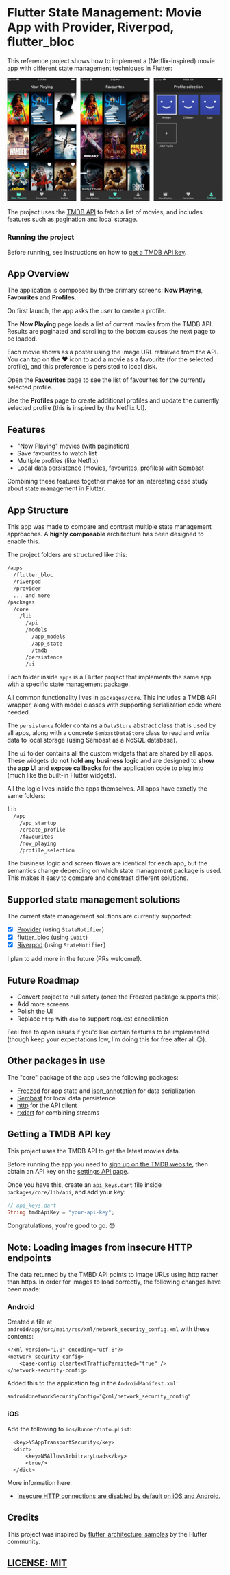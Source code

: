 # Flutter State Management: Movie App with Provider, Riverpod, flutter_bloc 

This reference project shows how to implement a (Netflix-inspired) movie app with different state management techniques in Flutter:

![Movie app preview](media/app-screenshots.png)

The project uses the [TMDB API](https://www.themoviedb.org/documentation/api) to fetch a list of movies, and includes features such as pagination and local storage.

### Running the project

Before running, see instructions on how to [get a TMDB API key](#getting-a-tmdb-api-key).

## App Overview

The application is composed by three primary screens: **Now Playing**, **Favourites** and **Profiles**.

On first launch, the app asks the user to create a profile. 

The **Now Playing** page loads a list of current movies from the TMDB API. Results are paginated and scrolling to the bottom causes the next page to be loaded.

Each movie shows as a poster using the image URL retrieved from the API. You can tap on the ❤️ icon to add a movie as a favourite (for the selected profile), and this preference is persisted to local disk.

Open the **Favourites** page to see the list of favourites for the currently selected profile.

Use the **Profiles** page to create additional profiles and update the currently selected profile (this is inspired by the Netflix UI).

## Features

- "Now Playing" movies (with pagination)
- Save favourites to watch list
- Multiple profiles (like Netflix)
- Local data persistence (movies, favourites, profiles) with Sembast

Combining these features together makes for an interesting case study about state management in Flutter.

## App Structure

This app was made to compare and contrast multiple state management approaches. A **highly composable** architecture has been designed to enable this.

The project folders are structured like this:

```
/apps
  /flutter_bloc
  /riverpod
  /provider
  ... and more
/packages
  /core
    /lib
      /api
      /models
        /app_models
        /app_state
        /tmdb
      /persistence
      /ui
```

Each folder inside `apps` is a Flutter project that implements the same app with a specific state management package.

All common functionality lives in `packages/core`. This includes a TMDB API wrapper, along with model classes with supporting serialization code where needed.

The `persistence` folder contains a `DataStore` abstract class that is used by all apps, along with a concrete `SembastDataStore` class to read and write data to local storage (using Sembast as a NoSQL database).

The `ui` folder contains all the custom widgets that are shared by all apps. These widgets **do not hold any business logic** and are designed to **show the app UI** and **expose callbacks** for the application code to plug into (much like the built-in Flutter widgets).

All the logic lives inside the apps themselves. All apps have exactly the same folders:

```
lib
  /app
    /app_startup
    /create_profile
    /favourites
    /now_playing
    /profile_selection
```

The business logic and screen flows are identical for each app, but the semantics change depending on which state management package is used. This makes it easy to compare and constrast different solutions.

## Supported state management solutions

The current state management solutions are currently supported:

- [x] [Provider](https://pub.dev/packages/provider) (using `StateNotifier`)
- [x] [flutter_bloc](https://pub.dev/packages/flutter_bloc) (using `Cubit`)
- [x] [Riverpod](https://pub.dev/packages/riverpod) (using `StateNotifier`)

I plan to add more in the future (PRs welcome!).

## Future Roadmap

- Convert project to null safety (once the Freezed package supports this).
- Add more screens
- Polish the UI
- Replace `http` with `dio` to support request cancellation

Feel free to open issues if you'd like certain features to be implemented (though keep your expectations low, I'm doing this for free after all 😉).

## Other packages in use

The "core" package of the app uses the following packages:

- [Freezed](https://pub.dev/packages/freezed) for app state and [json_annotation](https://pub.dev/packages/json_annotation) for data serialization
- [Sembast](https://pub.dev/packages/sembast) for local data persistence
- [http](https://pub.dev/packages/http) for the API client
- [rxdart](https://pub.dev/packages/rxdart) for combining streams
  
## Getting a TMDB API key

This project uses the TMDB API to get the latest movies data.

Before running the app you need to [sign up on the TMDB website](https://www.themoviedb.org/signup), then obtain an API key on the [settings API page](https://www.themoviedb.org/settings/api).

Once you have this, create an `api_keys.dart` file inside `packages/core/lib/api`, and add your key:

```dart
// api_keys.dart
String tmdbApiKey = "your-api-key";
```

Congratulations, you're good to go. 😎

## Note: Loading images from insecure HTTP endpoints

The data returned by the TMBD API points to image URLs using http rather than https. In order for images to load correctly, the following changes have been made:

### Android

Created a file at `android/app/src/main/res/xml/network_security_config.xml` with these contents:

```
<?xml version="1.0" encoding="utf-8"?>
<network-security-config>
    <base-config cleartextTrafficPermitted="true" />
</network-security-config>
```

Added this to the application tag in the `AndroidManifest.xml`:

```
android:networkSecurityConfig="@xml/network_security_config"
```

### iOS

Add the following to `ios/Runner/info.pList`:

```
  <key>NSAppTransportSecurity</key>
  <dict>
      <key>NSAllowsArbitraryLoads</key>
      <true/>
  </dict>
```

More information here:

- [Insecure HTTP connections are disabled by default on iOS and Android.](https://flutter.dev/docs/release/breaking-changes/network-policy-ios-android)

## Credits

This project was inspired by [flutter\_architecture\_samples](https://github.com/brianegan/flutter_architecture_samples) by the Flutter community.

## [LICENSE: MIT](LICENSE.md)